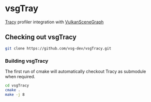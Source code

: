 # vsgTray

[Tracy](https://github.com/wolfpld/tracy) profiler integration with [VulkanSceneGraph](https://github.com/vsg-dev/VulkanSceneGraph)

## Checking out vsgTracy

~~~ sh
git clone https://github.com/vsg-dev/vsgTracy.git
~~~

### Building vsgTracy

The first run of cmake will automatically checkout Tracy as submodule when required.

~~~ sh
cd vsgTracy
cmake .
make -j 8
~~~

